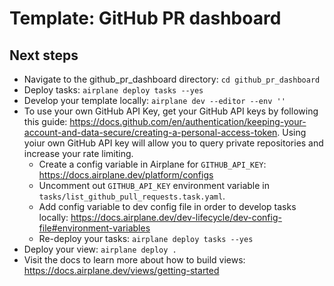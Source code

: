 # Template: GitHub PR dashboard

## Next steps

- Navigate to the github_pr_dashboard directory: `cd github_pr_dashboard`
- Deploy tasks: `airplane deploy tasks --yes`
- Develop your template locally: `airplane dev --editor --env ''`
- To use your own GitHub API Key, get your GitHub API keys by following this guide: https://docs.github.com/en/authentication/keeping-your-account-and-data-secure/creating-a-personal-access-token. Using yoiur own GitHub API key will allow you to query private repositories and increase your rate limiting.
  - Create a config variable in Airplane for `GITHUB_API_KEY`: https://docs.airplane.dev/platform/configs
  - Uncomment out `GITHUB_API_KEY` environment variable in `tasks/list_github_pull_requests.task.yaml`.
  - Add config variable to dev config file in order to develop tasks locally: https://docs.airplane.dev/dev-lifecycle/dev-config-file#environment-variables
  - Re-deploy your tasks: `airplane deploy tasks --yes`
- Deploy your view: `airplane deploy .`
- Visit the docs to learn more about how to build views: https://docs.airplane.dev/views/getting-started
